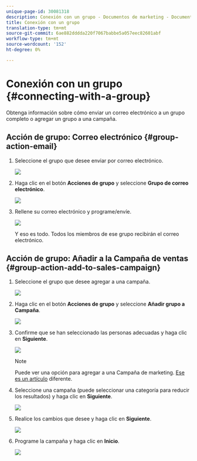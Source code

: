 ```yaml
---
unique-page-id: 30081318
description: Conexión con un grupo - Documentos de marketing - Documentación del producto
title: Conexión con un grupo
translation-type: tm+mt
source-git-commit: 6ae882dddda220f7067babbe5a057eec82601abf
workflow-type: tm+mt
source-wordcount: '152'
ht-degree: 0%

---
```



# Conexión con un grupo {#connecting-with-a-group}

Obtenga información sobre cómo enviar un correo electrónico a un grupo completo o agregar un grupo a una campaña.

## Acción de grupo: Correo electrónico {#group-action-email}

1. Seleccione el grupo que desee enviar por correo electrónico.

   ![](assets/one-6.png)

1. Haga clic en el botón **Acciones de grupo** y seleccione **Grupo de correo electrónico**.

   ![](assets/two-5.png)

1. Rellene su correo electrónico y programe/envíe.

   ![](assets/three-4.png)

   Y eso es todo. Todos los miembros de ese grupo recibirán el correo electrónico.

## Acción de grupo: Añadir a la Campaña de ventas {#group-action-add-to-sales-campaign}

1. Seleccione el grupo que desee agregar a una campaña.

   ![](assets/one-6.png)

1. Haga clic en el botón **Acciones de grupo** y seleccione **Añadir grupo a Campaña**.

   ![](assets/four-4.png)

1. Confirme que se han seleccionado las personas adecuadas y haga clic en **Siguiente**.

   ![](assets/six-1.png)

   >[!NOTE]
   >
   >Puede ver una opción para agregar a una Campaña de marketing. [Ese es un artículo](/help/marketo/product-docs/marketo-sales-connect/campaigns/add-to-marketing-campaign.md) diferente.

1. Seleccione una campaña (puede seleccionar una categoría para reducir los resultados) y haga clic en **Siguiente**.

   ![](assets/seven-1.png)

1. Realice los cambios que desee y haga clic en **Siguiente**.

   ![](assets/eight-1.png)

1. Programe la campaña y haga clic en **Inicio**.

   ![](assets/nine-1.png)

